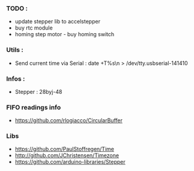 ### TODO :
- update stepper lib to accelstepper
- buy rtc module
- homing step motor - buy homing switch

### Utils :
- Send current time via Serial : date +T%s\n > /dev/tty.usbserial-141410

### Infos :
- Stepper : 28byj-48

### FIFO readings info
- https://github.com/rlogiacco/CircularBuffer

### Libs 

- https://github.com/PaulStoffregen/Time
- http://github.com/JChristensen/Timezone
- https://github.com/arduino-libraries/Stepper
